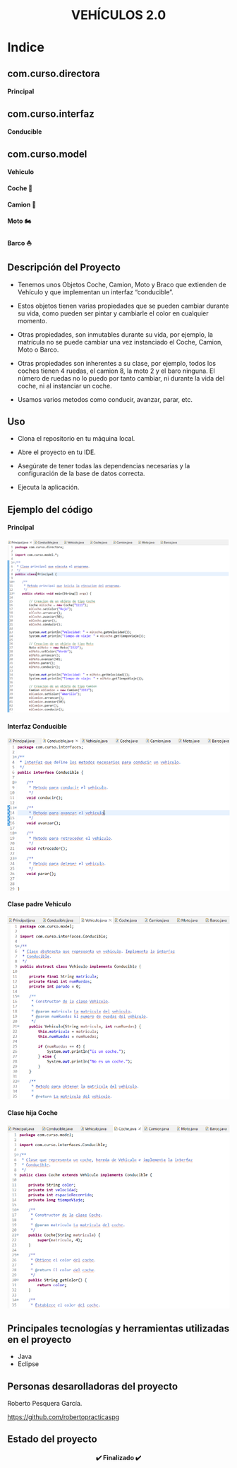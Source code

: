 <h1 align="center">VEHÍCULOS 2.0</h1>

# Indice


## com.curso.directora
#### Principal

## com.curso.interfaz
#### Conducible 

## com.curso.model
#### Vehiculo
#### Coche 🚙
#### Camion 🚚
#### Moto 🏍️
#### Barco ⛵



## Descripción del Proyecto
- Tenemos unos Objetos Coche, Camion, Moto y Braco que extienden de Vehículo y que implementan un interfaz “conducible”.

- Estos objetos tienen varias propiedades que se pueden cambiar durante su vida, como pueden ser  pintar y cambiarle el color en cualquier momento.
 
- Otras propiedades, son inmutables durante su vida, por ejemplo, la matrícula no se puede cambiar una vez instanciado el Coche, Camion, Moto o Barco.

- Otras propiedades son inherentes a su clase, por ejemplo, todos los coches tienen 4 ruedas, el camion 8, la moto 2 y el baro ninguna. El número de ruedas no lo puedo por tanto cambiar, ni durante la vida del coche, ni al instanciar un coche.

- Usamos varios metodos como conducir, avanzar, parar, etc.



## Uso
  
- Clona el repositorio en tu máquina local.

- Abre el proyecto en tu IDE.

- Asegúrate de tener todas las dependencias necesarias y la configuración de la base de datos correcta.

- Ejecuta la aplicación.




## Ejemplo del código

#### Principal

![Ejemplo del código](https://github.com/robertopracticaspg/Ejerciciomejora/blob/main/Sin%20t%C3%ADtulo.png)

#### Interfaz Conducible

![Ejemplo del código](https://github.com/robertopracticaspg/Ejerciciomejora/blob/main/conducible.png)

#### Clase padre Vehiculo

![Ejemplo del código](https://github.com/robertopracticaspg/Ejerciciomejora/blob/main/vehiculo.png)


#### Clase hija Coche

![Ejemplo del código](https://github.com/robertopracticaspg/Ejerciciomejora/blob/main/coche.png)

## Principales tecnologías y herramientas utilizadas en el proyecto

- Java
- Eclipse



## Personas desarolladoras del proyecto

Roberto Pesquera García.

https://github.com/robertopracticaspg

  
  
  ## Estado del proyecto

<h4 align="center">
✔️ Finalizado ✔️
</h4>
</h4>
